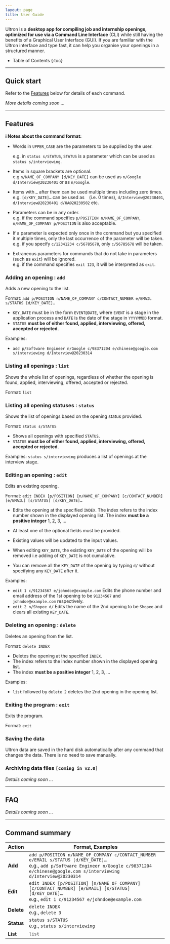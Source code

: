 ```yaml
---
layout: page
title: User Guide
---
```


Ultron is a **desktop app for compiling job and internship openings, optimized for use via a Command Line Interface** (CLI) while still having the benefits of a Graphical User Interface (GUI). If you are familiar with the Ultron interface and type fast, it can help you organise your openings in a structured manner.

* Table of Contents
  {:toc}

--------------------------------------------------------------------------------------------------------------------

## Quick start

Refer to the [Features](#features) below for details of each command.

_More details coming soon ..._


--------------------------------------------------------------------------------------------------------------------

## Features

<div markdown="block" class="alert alert-info">

**:information_source: Notes about the command format:**<br>

* Words in `UPPER_CASE` are the parameters to be supplied by the user.<br>

  e.g. in `status s/STATUS`, `STATUS` is a parameter which can be used as `status s/interviewing`.

* Items in square brackets are optional.<br>
  e.g `n/NAME_OF_COMPANY [d/KEY_DATE]` can be used as `n/Google d/Interview@20230401` or as `n/Google`.

* Items with `…`​ after them can be used multiple times including zero times.<br>
  e.g. `[d/KEY_DATE]…​` can be used as ` ` (i.e. 0 times), `d/Interview@20230401`, `d/Interview@20230401 d/OA@20230502` etc.

* Parameters can be in any order.<br>
  e.g. if the command specifies `p/POSITION n/NAME_OF_COMPANY`, `n/NAME_OF_COMPANY p/POSITION` is also acceptable.

* If a parameter is expected only once in the command but you specified it multiple times, only the last occurrence of the parameter will be taken.<br>
  e.g. if you specify `c/12341234 c/56785678`, only `c/56785678` will be taken.

* Extraneous parameters for commands that do not take in parameters (such as `exit`) will be ignored.<br>
  e.g. if the command specifies `exit 123`, it will be interpreted as `exit`.

</div>

### Adding an opening : `add`

Adds a new opening to the list.

Format: `add p/POSITION n/NAME_OF_COMPANY c/CONTACT_NUMBER e/EMAIL s/STATUS [d/KEY_DATE]…​`

* `KEY_DATE` must be in the form `EVENT@DATE`, where `EVENT` is a stage in the application process and `DATE` is the date of the stage in `YYYYMMDD` format.
* `STATUS` **must be of either found, applied, interviewing, offered, accepted or rejected**.

Examples:
* `add p/Software Engineer n/Google c/98371204 e/chinese@google.com s/interviewing d/Interview@20230314`

### Listing all openings : `list`

Shows the whole list of openings, regardless of whether the opening is found, applied, interviewing, offered, accepted or rejected.

Format: `list`

### Listing all opening statuses : `status`

Shows the list of openings based on the opening status provided.

Format: `status s/STATUS`

* Shows all openings with specified `STATUS`.
* `STATUS` **must be of either found, applied, interviewing, offered, accepted or rejected**.

Examples:
`status s/interviewing` produces a list of openings at the interview stage.

### Editing an opening : `edit`

Edits an existing opening.

Format: `edit INDEX [p/POSITION] [n/NAME_OF_COMPANY] [c/CONTACT_NUMBER] [e/EMAIL] [s/STATUS] [d/KEY_DATE]…​`

* Edits the opening at the specified `INDEX`. The index refers to the index number shown in the displayed opening list. The index **must be a positive integer** 1, 2, 3, …​
* At least one of the optional fields must be provided.
* Existing values will be updated to the input values.

* When editing `KEY_DATE`, the existing `KEY_DATE` of the opening will be removed i.e adding of `KEY_DATE` is not cumulative.
* You can remove all the `KEY_DATE` of the opening by typing `d/` without
  specifying any `KEY_DATE` after it.

Examples:
*  `edit 1 c/91234567 e/johndoe@example.com` Edits the phone number and email address of the 1st opening to be `91234567` and `johndoe@example.com` respectively.
*  `edit 2 n/Shopee d/` Edits the name of the 2nd opening to be `Shopee` and clears all existing `KEY_DATE`.

### Deleting an opening : `delete`

Deletes an opening from the list.

Format: `delete INDEX`

* Deletes the opening at the specified `INDEX`.
* The index refers to the index number shown in the displayed opening list.
* The index **must be a positive integer** 1, 2, 3, …​

Examples:
* `list` followed by `delete 2` deletes the 2nd opening in the opening list.

### Exiting the program : `exit`

Exits the program.

Format: `exit`

### Saving the data

Ultron data are saved in the hard disk automatically after any command that changes the data. There is no need to save manually.

### Archiving data files `[coming in v2.0]`

_Details coming soon ..._

--------------------------------------------------------------------------------------------------------------------

## FAQ

_Details coming soon ..._

--------------------------------------------------------------------------------------------------------------------

## Command summary

Action | Format, Examples
--------|------------------
**Add** | `add p/POSITION n/NAME_OF_COMPANY c/CONTACT_NUMBER e/EMAIL s/STATUS [d/KEY_DATE]…​` <br> e.g., `add p/Software Engineer n/Google c/98371204 e/chinese@google.com s/interviewing d/Interview@20230314`
**Edit** | `edit INDEX [p/POSITION] [n/NAME_OF_COMPANY] [c/CONTACT_NUMBER] [e/EMAIL] [s/STATUS] [d/KEY_DATE]…​` <br> e.g., `edit 1 c/91234567 e/johndoe@example.com`
**Delete** | `delete INDEX`<br> e.g., `delete 3`
**Status** | `status s/STATUS`<br> e.g., `status s/interviewing`
**List** | `list`

